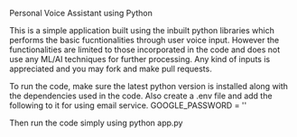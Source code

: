 Personal Voice Assistant using Python

This is a simple application built using the inbuilt python libraries which performs the basic fucntionalities through user voice input.
However the functionalities are limited to those incorporated in the code and does not use any ML/AI techniques for further processing.
Any kind of inputs is appreciated and you may fork and make pull requests.

To run the code, make sure the latest python version is installed along with the dependencies used in the code.
Also create a .env file and add the following to it for using email service. 
GOOGLE_PASSWORD = '<YourPasswordHere>'
  
Then run the code simply using python app.py
